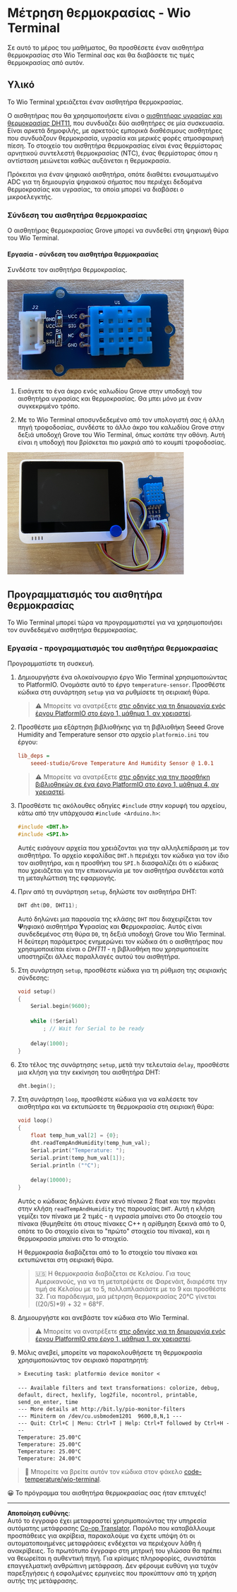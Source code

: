 <!--
CO_OP_TRANSLATOR_METADATA:
{
  "original_hash": "59263d094f20b302053888cd236880c3",
  "translation_date": "2025-08-27T22:08:37+00:00",
  "source_file": "2-farm/lessons/1-predict-plant-growth/wio-terminal-temp.md",
  "language_code": "el"
}
-->
# Μέτρηση θερμοκρασίας - Wio Terminal

Σε αυτό το μέρος του μαθήματος, θα προσθέσετε έναν αισθητήρα θερμοκρασίας στο Wio Terminal σας και θα διαβάσετε τις τιμές θερμοκρασίας από αυτόν.

## Υλικό

Το Wio Terminal χρειάζεται έναν αισθητήρα θερμοκρασίας.

Ο αισθητήρας που θα χρησιμοποιήσετε είναι ο [αισθητήρας υγρασίας και θερμοκρασίας DHT11](https://www.seeedstudio.com/Grove-Temperature-Humidity-Sensor-DHT11.html), που συνδυάζει δύο αισθητήρες σε μία συσκευασία. Είναι αρκετά δημοφιλής, με αρκετούς εμπορικά διαθέσιμους αισθητήρες που συνδυάζουν θερμοκρασία, υγρασία και μερικές φορές ατμοσφαιρική πίεση. Το στοιχείο του αισθητήρα θερμοκρασίας είναι ένας θερμίστορας αρνητικού συντελεστή θερμοκρασίας (NTC), ένας θερμίστορας όπου η αντίσταση μειώνεται καθώς αυξάνεται η θερμοκρασία.

Πρόκειται για έναν ψηφιακό αισθητήρα, οπότε διαθέτει ενσωματωμένο ADC για τη δημιουργία ψηφιακού σήματος που περιέχει δεδομένα θερμοκρασίας και υγρασίας, τα οποία μπορεί να διαβάσει ο μικροελεγκτής.

### Σύνδεση του αισθητήρα θερμοκρασίας

Ο αισθητήρας θερμοκρασίας Grove μπορεί να συνδεθεί στη ψηφιακή θύρα του Wio Terminal.

#### Εργασία - σύνδεση του αισθητήρα θερμοκρασίας

Συνδέστε τον αισθητήρα θερμοκρασίας.

![Αισθητήρας θερμοκρασίας Grove](../../../../../translated_images/grove-dht11.07f8eafceee170043efbb53e1d15722bd4e00fbaa9ff74290b57e9f66eb82c17.el.png)

1. Εισάγετε το ένα άκρο ενός καλωδίου Grove στην υποδοχή του αισθητήρα υγρασίας και θερμοκρασίας. Θα μπει μόνο με έναν συγκεκριμένο τρόπο.

1. Με το Wio Terminal αποσυνδεδεμένο από τον υπολογιστή σας ή άλλη πηγή τροφοδοσίας, συνδέστε το άλλο άκρο του καλωδίου Grove στην δεξιά υποδοχή Grove του Wio Terminal, όπως κοιτάτε την οθόνη. Αυτή είναι η υποδοχή που βρίσκεται πιο μακριά από το κουμπί τροφοδοσίας.

![Ο αισθητήρας θερμοκρασίας Grove συνδεδεμένος στη δεξιά υποδοχή](../../../../../translated_images/wio-temperature-sensor.2934928f38c7f79a68d24879d2c8986c78244696f931e2e33c293f426ecdc0ad.el.png)

## Προγραμματισμός του αισθητήρα θερμοκρασίας

Το Wio Terminal μπορεί τώρα να προγραμματιστεί για να χρησιμοποιήσει τον συνδεδεμένο αισθητήρα θερμοκρασίας.

### Εργασία - προγραμματισμός του αισθητήρα θερμοκρασίας

Προγραμματίστε τη συσκευή.

1. Δημιουργήστε ένα ολοκαίνουργιο έργο Wio Terminal χρησιμοποιώντας το PlatformIO. Ονομάστε αυτό το έργο `temperature-sensor`. Προσθέστε κώδικα στη συνάρτηση `setup` για να ρυθμίσετε τη σειριακή θύρα.

    > ⚠️ Μπορείτε να ανατρέξετε [στις οδηγίες για τη δημιουργία ενός έργου PlatformIO στο έργο 1, μάθημα 1, αν χρειαστεί](../../../1-getting-started/lessons/1-introduction-to-iot/wio-terminal.md#create-a-platformio-project).

1. Προσθέστε μια εξάρτηση βιβλιοθήκης για τη βιβλιοθήκη Seeed Grove Humidity and Temperature sensor στο αρχείο `platformio.ini` του έργου:

    ```ini
    lib_deps =
        seeed-studio/Grove Temperature And Humidity Sensor @ 1.0.1
    ```

    > ⚠️ Μπορείτε να ανατρέξετε [στις οδηγίες για την προσθήκη βιβλιοθηκών σε ένα έργο PlatformIO στο έργο 1, μάθημα 4, αν χρειαστεί](../../../1-getting-started/lessons/4-connect-internet/wio-terminal-mqtt.md#install-the-wifi-and-mqtt-arduino-libraries).

1. Προσθέστε τις ακόλουθες οδηγίες `#include` στην κορυφή του αρχείου, κάτω από την υπάρχουσα `#include <Arduino.h>`:

    ```cpp
    #include <DHT.h>
    #include <SPI.h>
    ```

    Αυτές εισάγουν αρχεία που χρειάζονται για την αλληλεπίδραση με τον αισθητήρα. Το αρχείο κεφαλίδας `DHT.h` περιέχει τον κώδικα για τον ίδιο τον αισθητήρα, και η προσθήκη του `SPI.h` διασφαλίζει ότι ο κώδικας που χρειάζεται για την επικοινωνία με τον αισθητήρα συνδέεται κατά τη μεταγλώττιση της εφαρμογής.

1. Πριν από τη συνάρτηση `setup`, δηλώστε τον αισθητήρα DHT:

    ```cpp
    DHT dht(D0, DHT11);
    ```

    Αυτό δηλώνει μια παρουσία της κλάσης `DHT` που διαχειρίζεται τον **Ψ**ηφιακό αισθητήρα **Υ**γρασίας και **Θ**ερμοκρασίας. Αυτός είναι συνδεδεμένος στη θύρα `D0`, τη δεξιά υποδοχή Grove του Wio Terminal. Η δεύτερη παράμετρος ενημερώνει τον κώδικα ότι ο αισθητήρας που χρησιμοποιείται είναι ο *DHT11* - η βιβλιοθήκη που χρησιμοποιείτε υποστηρίζει άλλες παραλλαγές αυτού του αισθητήρα.

1. Στη συνάρτηση `setup`, προσθέστε κώδικα για τη ρύθμιση της σειριακής σύνδεσης:

    ```cpp
    void setup()
    {
        Serial.begin(9600);
    
        while (!Serial)
            ; // Wait for Serial to be ready
    
        delay(1000);
    }
    ```

1. Στο τέλος της συνάρτησης `setup`, μετά την τελευταία `delay`, προσθέστε μια κλήση για την εκκίνηση του αισθητήρα DHT:

    ```cpp
    dht.begin();
    ```

1. Στη συνάρτηση `loop`, προσθέστε κώδικα για να καλέσετε τον αισθητήρα και να εκτυπώσετε τη θερμοκρασία στη σειριακή θύρα:

    ```cpp
    void loop()
    {
        float temp_hum_val[2] = {0};
        dht.readTempAndHumidity(temp_hum_val);
        Serial.print("Temperature: ");
        Serial.print(temp_hum_val[1]);
        Serial.println ("°C");
    
        delay(10000);
    }
    ```

    Αυτός ο κώδικας δηλώνει έναν κενό πίνακα 2 float και τον περνάει στην κλήση `readTempAndHumidity` της παρουσίας `DHT`. Αυτή η κλήση γεμίζει τον πίνακα με 2 τιμές - η υγρασία μπαίνει στο 0ο στοιχείο του πίνακα (θυμηθείτε ότι στους πίνακες C++ η αρίθμηση ξεκινά από το 0, οπότε το 0ο στοιχείο είναι το "πρώτο" στοιχείο του πίνακα), και η θερμοκρασία μπαίνει στο 1ο στοιχείο.

    Η θερμοκρασία διαβάζεται από το 1ο στοιχείο του πίνακα και εκτυπώνεται στη σειριακή θύρα.

    > 🇺🇸 Η θερμοκρασία διαβάζεται σε Κελσίου. Για τους Αμερικανούς, για να τη μετατρέψετε σε Φαρενάιτ, διαιρέστε την τιμή σε Κελσίου με το 5, πολλαπλασιάστε με το 9 και προσθέστε 32. Για παράδειγμα, μια μέτρηση θερμοκρασίας 20°C γίνεται ((20/5)*9) + 32 = 68°F.

1. Δημιουργήστε και ανεβάστε τον κώδικα στο Wio Terminal.

    > ⚠️ Μπορείτε να ανατρέξετε [στις οδηγίες για τη δημιουργία ενός έργου PlatformIO στο έργο 1, μάθημα 1, αν χρειαστεί](../../../1-getting-started/lessons/1-introduction-to-iot/wio-terminal.md#write-the-hello-world-app).

1. Μόλις ανεβεί, μπορείτε να παρακολουθήσετε τη θερμοκρασία χρησιμοποιώντας τον σειριακό παρατηρητή:

    ```output
    > Executing task: platformio device monitor <
    
    --- Available filters and text transformations: colorize, debug, default, direct, hexlify, log2file, nocontrol, printable, send_on_enter, time
    --- More details at http://bit.ly/pio-monitor-filters
    --- Miniterm on /dev/cu.usbmodem1201  9600,8,N,1 ---
    --- Quit: Ctrl+C | Menu: Ctrl+T | Help: Ctrl+T followed by Ctrl+H ---
    Temperature: 25.00°C
    Temperature: 25.00°C
    Temperature: 25.00°C
    Temperature: 24.00°C
    ```

> 💁 Μπορείτε να βρείτε αυτόν τον κώδικα στον φάκελο [code-temperature/wio-terminal](../../../../../2-farm/lessons/1-predict-plant-growth/code-temperature/wio-terminal).

😀 Το πρόγραμμα του αισθητήρα θερμοκρασίας σας ήταν επιτυχές!

---

**Αποποίηση ευθύνης**:  
Αυτό το έγγραφο έχει μεταφραστεί χρησιμοποιώντας την υπηρεσία αυτόματης μετάφρασης [Co-op Translator](https://github.com/Azure/co-op-translator). Παρόλο που καταβάλλουμε προσπάθειες για ακρίβεια, παρακαλούμε να έχετε υπόψη ότι οι αυτοματοποιημένες μεταφράσεις ενδέχεται να περιέχουν λάθη ή ανακρίβειες. Το πρωτότυπο έγγραφο στη μητρική του γλώσσα θα πρέπει να θεωρείται η αυθεντική πηγή. Για κρίσιμες πληροφορίες, συνιστάται επαγγελματική ανθρώπινη μετάφραση. Δεν φέρουμε ευθύνη για τυχόν παρεξηγήσεις ή εσφαλμένες ερμηνείες που προκύπτουν από τη χρήση αυτής της μετάφρασης.